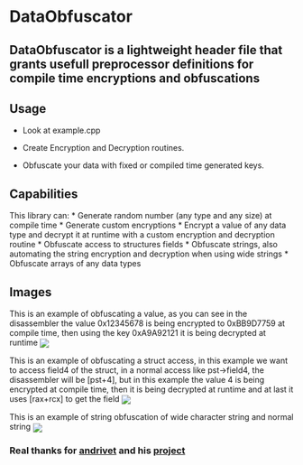 # DataObfuscator

  ## DataObfuscator is a lightweight header file that grants usefull preprocessor definitions for compile time encryptions and obfuscations

  ## Usage

  * Look at example.cpp

  * Create Encryption and Decryption routines.
 
  * Obfuscate your data with fixed or compiled time generated keys.
 

  ## Capabilities

  This library can:
	* Generate random number (any type and any size) at compile time
	* Generate custom encryptions
	* Encrypt a value of any data type and decrypt it at runtime with a custom encryption and decryption routine
	* Obfuscate access to structures fields
	* Obfuscate strings, also automating the string encryption and decryption when using wide strings
	* Obfuscate arrays of any data types

 ## Images
 This is an example of obfuscating a value, as you can see in the disassembler the value 0x12345678 is being encrypted to 0xBB9D7759 at compile time, then using the key 0xA9A92121 it is being decrypted at runtime
 <img align="center" src="https://raw.githubusercontent.com/yoavshah/DataObfuscator/master/images/ValueObfuscator.png" />

 This is an example of obfuscating a struct access, in this example we want to access field4 of the struct, in a normal access like pst->field4, the disassembler will be [pst+4], but in this example the value 4 is being encrypted at compile time, then it is being decrypted at runtime and at last it uses [rax+rcx] to get the field
 <img align="center" src="https://raw.githubusercontent.com/yoavshah/DataObfuscator/master/images/StructObfuscator.png" />

 This is an example of string obfuscation of wide character string and normal string
 <img align="center" src="https://raw.githubusercontent.com/yoavshah/DataObfuscator/master/images/StringOfuscator.png" />


  ### Real thanks for [andrivet](https://github.com/andrivet) and his [project](https://github.com/andrivet/ADVobfuscator)